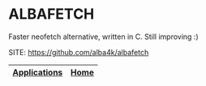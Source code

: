 # ALBAFETCH

 Faster neofetch alternative, written in C. Still improving :)

 SITE: https://github.com/alba4k/albafetch

 | [Applications](https://portable-linux-apps.github.io/apps.html) | [Home](https://portable-linux-apps.github.io)
 | --- | --- |
